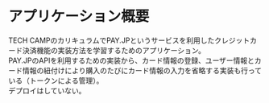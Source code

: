# アプリケーション概要
TECH CAMPのカリキュラムでPAY.JPというサービスを利用したクレジットカード決済機能の実装方法を学習するためのアプリケーション。  
PAY.JPのAPIを利用するための実装から、カード情報の登録、ユーザー情報とカード情報の紐付けにより購入のたびにカード情報の入力を省略する実装も行っている（トークンによる管理）。  
デプロイはしていない。